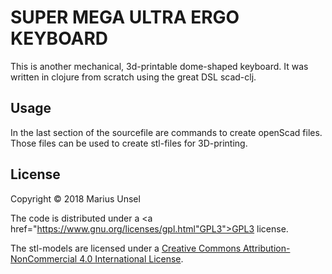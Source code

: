 # SUPER MEGA ULTRA ERGO KEYBOARD 

This is another mechanical, 3d-printable dome-shaped keyboard.
It was written in clojure from scratch using the great DSL scad-clj.

## Usage
In the last section of the sourcefile are commands to create openScad files.
Those files can be used to create stl-files for 3D-printing.


## License

Copyright © 2018 Marius Unsel

The code is distributed under a <a href="https://www.gnu.org/licenses/gpl.html"GPL3">GPL3</a> license.

The stl-models are licensed under a <a rel="license" href="http://creativecommons.org/licenses/by-nc/4.0/">Creative Commons Attribution-NonCommercial 4.0 International License</a>.
